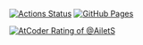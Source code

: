 [![Actions Status](https://github.com/AiletS/AiletS_Library/workflows/verify/badge.svg)](https://github.com/AiletS/AiletS_Library/actions)
[![GitHub Pages](https://img.shields.io/static/v1?label=GitHub+Pages&message=+&color=brightgreen&logo=github)](https://AiletS.github.io/AiletS_Library/) 

[![AtCoder Rating of @AiletS](https://atrating.baoshuo.dev/rating?username=AiletS&style=plastic)](https://atcoder.jp/users/AiletS)